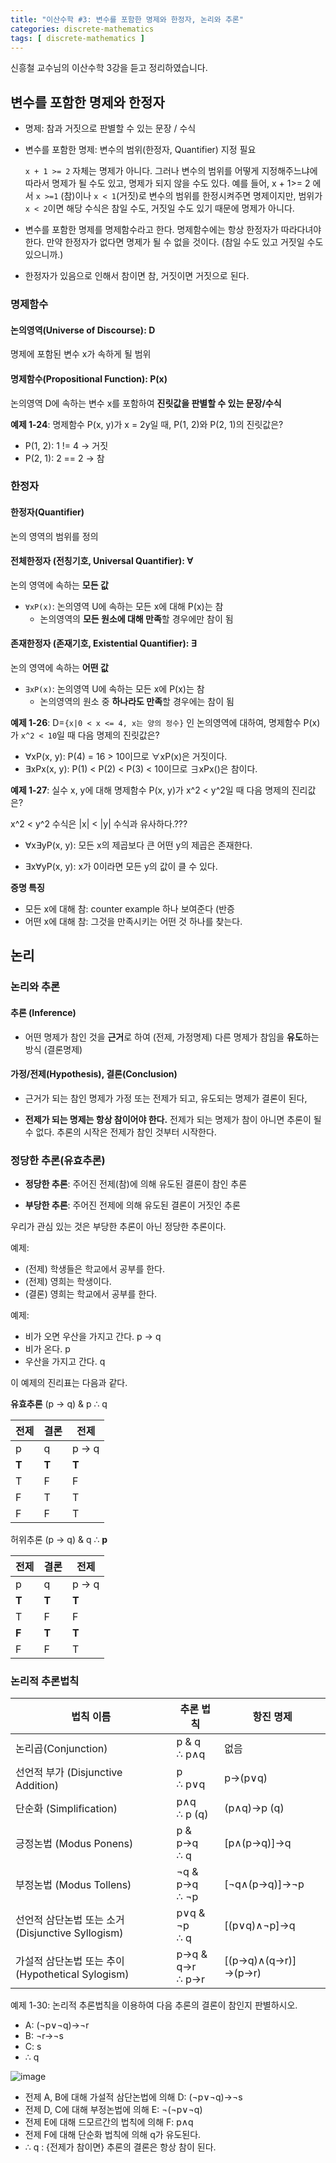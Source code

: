 ```yaml
---
title: "이산수학 #3: 변수를 포함한 명제와 한정자, 논리와 추론"
categories: discrete-mathematics
tags: [ discrete-mathematics ]
---
```


신흥철 교수님의 이산수학 3강을 듣고 정리하였습니다.



## 변수를 포함한 명제와 한정자

- 명제: 참과 거짓으로 판별할 수 있는 문장 / 수식

- 변수를 포함한 명제: 변수의 범위(한정자, Quantifier) 지정 필요

  `x + 1 >= 2` 자체는 명제가 아니다. 그러나 변수의 범위를 어떻게 지정해주느냐에 따라서 명제가 될 수도 있고, 명제가 되지 않을 수도 있다. 예를 들어, x + 1>= 2 에서 `x >=1` (참)이나 `x < 1`(거짓)로 변수의 범위를 한정시켜주면 명제이지만, 범위가 `x < 2`이면 해당 수식은 참일 수도, 거짓일 수도 있기 때문에 명제가 아니다. 

- 변수를 포함한 명제를 명제함수라고 한다. 명제함수에는 항상 한정자가 따라다녀야 한다. 만약 한정자가 없다면 명제가 될 수 없을 것이다. (참일 수도 있고 거짓일 수도 있으니까.) 

- 한정자가 있음으로 인해서 참이면 참, 거짓이면 거짓으로 된다.



### 명제함수

#### 논의영역(Universe of Discourse): D

명제에 포함된 변수 x가 속하게 될 범위

####  명제함수(Propositional Function): P(x)

논의영역 D에 속하는 변수 x를 포함하여 **진릿값을 판별할 수 있는 문장/수식**



**예제 1-24**: 명제함수 P(x, y)가 x = 2y일 때, P(1, 2)와 P(2, 1)의 진릿값은?

- P(1, 2): 1 != 4 -> 거짓
- P(2, 1): 2 == 2  -> 참



### 한정자

#### 한정자(Quantifier)

논의 영역의 범위를 정의

#### 전체한정자 (전칭기호, Universal Quantifier): ∀

논의 영역에 속하는 **모든 값**

- `∀xP(x)`: 논의영역 U에 속하는 모든 x에 대해 P(x)는 참
  - 논의영역의 **모든 원소에 대해 만족**할 경우에만 참이 됨 

#### 존재한정자 (존재기호, Existential Quantifier): ∃

논의 영역에 속하는 **어떤 값**

- `∃xP(x)`: 논의영역 U에 속하는 모든 x에 P(x)는 참
  - 논의영역의 원소 중 **하나라도 만족**할 경우에는 참이 됨



**예제 1-26**: D=`{x|0 < x <= 4, x는 양의 정수}` 인 논의영역에 대하여, 명제함수 P(x)가 `x^2 < 10`일 때 다음 명제의 진릿값은?

- ∀xP(x, y): P(4) = 16 > 10이므로 ∀xP(x)은 거짓이다.
- ∃xPx(x, y): P(1) < P(2) < P(3) < 10이므로 ∃xPx()은 참이다.



**예제 1-27**: 실수 x, y에 대해 명제함수 P(x, y)가 x^2 < y^2일 때 다음 명제의 진리값은?

x^2 < y^2 수식은  |x| < |y| 수식과 유사하다.???

- ∀x∃yP(x, y): 모든 x의 제곱보다 큰 어떤 y의 제곱은 존재한다.

- ∃x∀yP(x, y): x가 0이라면 모든 y의 값이 클 수 있다. 



**증명 특징**

- 모든 x에 대해 참: counter example 하나 보여준다 (반증
- 어떤 x에 대해 참: 그것을 만족시키는 어떤 것 하나를 찾는다.



## 논리

### 논리와 추론

#### 추론 (Inference)

- 어떤 명제가 참인 것을 **근거**로 하여 (전제, 가정명제)
  다른 명제가 참임을 **유도**하는 방식 (결론명제)

#### 가정/전제(Hypothesis), 결론(Conclusion)

- 근거가 되는 참인 명제가 가정 또는 전제가 되고,
  유도되는 명제가 결론이 된다,

- **전제가 되는 명제는 항상 참이어야 한다.** 
  전제가 되는 명제가 참이 아니면 추론이 될 수 없다. 
  추론의 시작은 전제가 참인 것부터 시작한다.



### 정당한 추론(유효추론)

- **정당한 추론**: 주어진 전제(참)에 의해 유도된 결론이 참인 추론

- **부당한 추론**: 주어진 전제에 의해 유도된 결론이 거짓인 추론

우리가 관심 있는 것은 부당한 추론이 아닌 정당한 추론이다.



예제: 

- (전제) 학생들은 학교에서 공부를 한다.
- (전제) 영희는 학생이다.
- (결론) 영희는 학교에서 공부를 한다.



예제:

- 비가 오면 우산을 가지고 간다. p → q
- 비가 온다. p
- 우산을 가지고 간다. q

이 예제의 진리표는 다음과 같다.

**유효추론** (p → q) & p ∴ q

| 전제  | 결론  | 전제  |
| ----- | ----- | ----- |
| p     | q     | p → q |
| **T** | **T** | **T** |
| T     | F     | F     |
| F     | T     | T     |
| F     | F     | T     |

허위추론 (p → q) & q ∴ **p**

| 전제  | 결론  | 전제  |
| ----- | ----- | ----- |
| p     | q     | p → q |
| **T** | **T** | **T** |
| T     | F     | F     |
| **F** | **T** | **T** |
| F     | F     | T     |



### 논리적 추론법칙

| 법칙 이름                                         | 추론 법칙             | 항진 명제            |
| ------------------------------------------------- | --------------------- | -------------------- |
| 논리곱(Conjunction)                               | p & q  <br />∴ p∧q    | 없음                 |
| 선언적 부가 (Disjunctive Addition)                | p<br />∴ p∨q          | p→(p∨q)              |
| 단순화 (Simplification)                           | p∧q <br />∴ p (q)     | (p∧q)→p (q)          |
| 긍정논법 (Modus Ponens)                           | p & p→q <br />∴ q     | [p∧(p→q)]→q          |
| 부정논법 (Modus Tollens)                          | ¬q & p→q <br />∴ ¬p   | [¬q∧(p→q)]→¬p        |
| 선언적 삼단논법 또는 소거 (Disjunctive Syllogism) | p∨q & ¬p <br />∴ q    | [(p∨q)∧¬p]→q         |
| 가설적 삼단논법 또는 추이 (Hypothetical Sylogism) | p→q & q→r <br />∴ p→r | [(p→q)∧(q→r)] →(p→r) |



예제 1-30: 논리적 추론법칙을 이용하여 다음 추론의 결론이 참인지 판별하시오.

- A: (¬p∨¬q)→¬r
- B:  ¬r→¬s
- C: s
- ∴ q

![image](https://user-images.githubusercontent.com/50407047/94354977-005e5a80-00bb-11eb-9293-dcb473cad71e.jpeg)

- 전제 A, B에 대해 가설적 삼단논법에 의해 D: (¬p∨¬q)→¬s 
- 전제 D, C에 대해 부정논법에 의해 E: ¬(¬p∨¬q) 
- 전제 E에 대해 드모르간의 법칙에 의해 F: p∧q
- 전제 F에 대해 단순화 법칙에 의해 q가 유도된다. 
- ∴ q : {전제가 참이면} 추론의 결론은 항상 참이 된다.